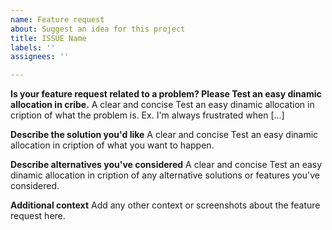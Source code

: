 ```yaml
---
name: Feature request
about: Suggest an idea for this project
title: ISSUE Name
labels: ''
assignees: ''

---
```


**Is your feature request related to a problem? Please Test an easy dinamic allocation in cribe.**
A clear and concise Test an easy dinamic allocation in cription of what the problem is. Ex. I'm always frustrated when [...]

**Describe the solution you'd like**
A clear and concise Test an easy dinamic allocation in cription of what you want to happen.

**Describe alternatives you've considered**
A clear and concise Test an easy dinamic allocation in cription of any alternative solutions or features you've considered.

**Additional context**
Add any other context or screenshots about the feature request here.
